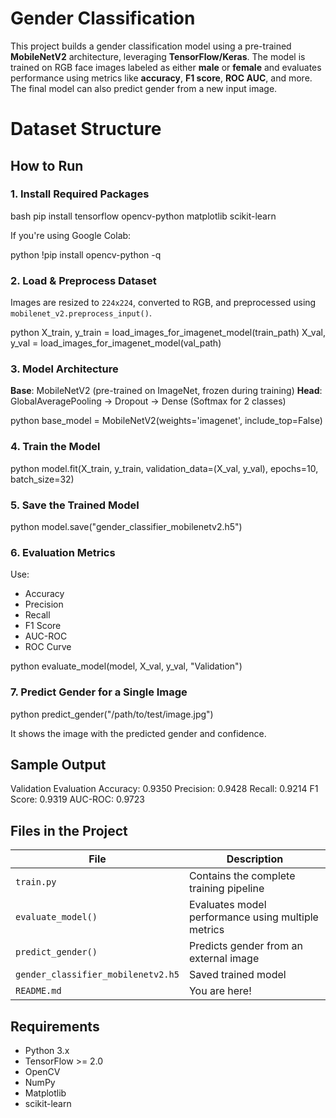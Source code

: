 
# Gender Classification

This project builds a gender classification model using a pre-trained **MobileNetV2** architecture, leveraging **TensorFlow/Keras**. The model is trained on RGB face images labeled as either **male** or **female** and evaluates performance using metrics like **accuracy**, **F1 score**, **ROC AUC**, and more. The final model can also predict gender from a new input image.



# Dataset Structure
##  How to Run

### 1.  Install Required Packages

bash
pip install tensorflow opencv-python matplotlib scikit-learn


If you're using Google Colab:

python
!pip install opencv-python -q


### 2.  Load & Preprocess Dataset

Images are resized to `224x224`, converted to RGB, and preprocessed using `mobilenet_v2.preprocess_input()`.

python
X_train, y_train = load_images_for_imagenet_model(train_path)
X_val, y_val = load_images_for_imagenet_model(val_path)


### 3.  Model Architecture

 **Base**: MobileNetV2 (pre-trained on ImageNet, frozen during training)
 **Head**: GlobalAveragePooling → Dropout → Dense (Softmax for 2 classes)

python
base_model = MobileNetV2(weights='imagenet', include_top=False)

### 4. Train the Model
python
model.fit(X_train, y_train, validation_data=(X_val, y_val), epochs=10, batch_size=32)


### 5.  Save the Trained Model

python
model.save("gender_classifier_mobilenetv2.h5")

### 6.  Evaluation Metrics

Use:

* Accuracy
* Precision
* Recall
* F1 Score
* AUC-ROC
* ROC Curve

python
evaluate_model(model, X_val, y_val, "Validation")


### 7.  Predict Gender for a Single Image

python
predict_gender("/path/to/test/image.jpg")


It shows the image with the predicted gender and confidence.

##  Sample Output
 Validation Evaluation
 Accuracy:  0.9350
 Precision: 0.9428
 Recall:    0.9214
 F1 Score:  0.9319
 AUC-ROC:   0.9723




##  Files in the Project

| File                               | Description                                        |
| ---------------------------------- | -------------------------------------------------- |
| `train.py`                         | Contains the complete training pipeline            |
| `evaluate_model()`                 | Evaluates model performance using multiple metrics |
| `predict_gender()`                 | Predicts gender from an external image             |
| `gender_classifier_mobilenetv2.h5` | Saved trained model                                |
| `README.md`                        | You are here!                                      |


##  Requirements

* Python 3.x
* TensorFlow >= 2.0
* OpenCV
* NumPy
* Matplotlib
* scikit-learn

